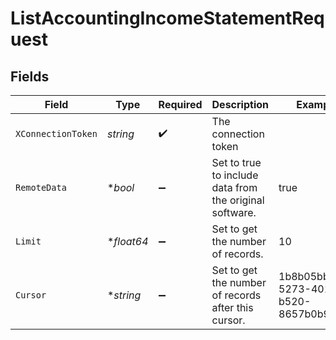 # ListAccountingIncomeStatementRequest


## Fields

| Field                                                   | Type                                                    | Required                                                | Description                                             | Example                                                 |
| ------------------------------------------------------- | ------------------------------------------------------- | ------------------------------------------------------- | ------------------------------------------------------- | ------------------------------------------------------- |
| `XConnectionToken`                                      | *string*                                                | :heavy_check_mark:                                      | The connection token                                    |                                                         |
| `RemoteData`                                            | **bool*                                                 | :heavy_minus_sign:                                      | Set to true to include data from the original software. | true                                                    |
| `Limit`                                                 | **float64*                                              | :heavy_minus_sign:                                      | Set to get the number of records.                       | 10                                                      |
| `Cursor`                                                | **string*                                               | :heavy_minus_sign:                                      | Set to get the number of records after this cursor.     | 1b8b05bb-5273-4012-b520-8657b0b90874                    |